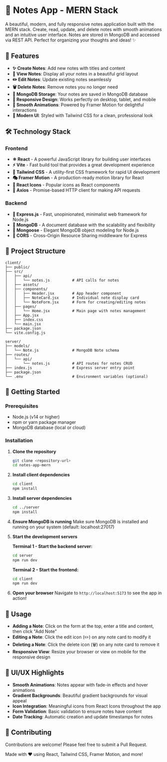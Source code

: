 # 📝 Notes App - MERN Stack

A beautiful, modern, and fully responsive notes application built with the MERN stack. Create, read, update, and delete notes with smooth animations and an intuitive user interface. Notes are stored in MongoDB and accessed via REST API. Perfect for organizing your thoughts and ideas! ✨

## 🌟 Features

- **✨ Create Notes**: Add new notes with titles and content
- **📖 View Notes**: Display all your notes in a beautiful grid layout
- **✏️ Edit Notes**: Update existing notes seamlessly
- **🗑️ Delete Notes**: Remove notes you no longer need
- **💾 MongoDB Storage**: Your notes are saved in MongoDB database
- **📱 Responsive Design**: Works perfectly on desktop, tablet, and mobile
- **🎨 Smooth Animations**: Powered by Framer Motion for delightful interactions
- **🌈 Modern UI**: Styled with Tailwind CSS for a clean, professional look

## 🛠️ Technology Stack

### Frontend
- **⚛️ React** - A powerful JavaScript library for building user interfaces
- **⚡ Vite** - Fast build tool that provides a great development experience
- **🎨 Tailwind CSS** - A utility-first CSS framework for rapid UI development
- **🎭 Framer Motion** - A production-ready motion library for React
- **🎯 React Icons** - Popular icons as React components
- **📡 Axios** - Promise-based HTTP client for making API requests

### Backend
- **🚀 Express.js** - Fast, unopinionated, minimalist web framework for Node.js
- **🍃 MongoDB** - A document database with the scalability and flexibility
- **🔄 Mongoose** - Elegant MongoDB object modeling for Node.js
- **🔄 CORS** - Cross-Origin Resource Sharing middleware for Express

## 📁 Project Structure

```
client/
├── public/
├── src/
│   ├── api/
│   │   └── notes.js          # API calls for notes
│   ├── assets/
│   ├── components/
│   │   ├── Header.jsx        # App header component
│   │   ├── NoteCard.jsx      # Individual note display card
│   │   └── NoteForm.jsx      # Form for creating/editing notes
│   ├── pages/
│   │   └── Home.jsx          # Main page with notes management
│   ├── App.jsx
│   ├── index.css
│   └── main.jsx
├── package.json
└── vite.config.js

server/
├── models/
│   └── Note.js               # MongoDB Note schema
├── routes/
│   └── api/
│       └── notes.js          # API routes for notes CRUD
├── index.js                  # Express server entry point
├── package.json
└── .env                      # Environment variables (optional)
```

## 🚀 Getting Started

### Prerequisites
- Node.js (v14 or higher)
- npm or yarn package manager
- MongoDB database (local or cloud)

### Installation

1. **Clone the repository**
   ```bash
   git clone <repository-url>
   cd notes-app-mern
   ```

2. **Install client dependencies**
   ```bash
   cd client
   npm install
   ```

3. **Install server dependencies**
   ```bash
   cd ../server
   npm install
   ```

4. **Ensure MongoDB is running**
   Make sure MongoDB is installed and running on your system (default: localhost:27017)

5. **Start the development servers**

   **Terminal 1 - Start the backend server:**
   ```bash
   cd server
   npm run dev
   ```

   **Terminal 2 - Start the frontend:**
   ```bash
   cd client
   npm run dev
   ```

6. **Open your browser**
   Navigate to `http://localhost:5173` to see the app in action!

## 🎯 Usage

- **Adding a Note**: Click on the form at the top, enter a title and content, then click "Add Note"
- **Editing a Note**: Click the edit icon (✏️) on any note card to modify it
- **Deleting a Note**: Click the delete icon (🗑️) on any note card to remove it
- **Responsive View**: Resize your browser or view on mobile for the responsive design

## 🎨 UI/UX Highlights

- **Smooth Animations**: Notes appear with fade-in effects and hover animations
- **Gradient Backgrounds**: Beautiful gradient backgrounds for visual appeal
- **Icon Integration**: Meaningful icons from React Icons throughout the app
- **Form Validation**: Basic validation to ensure notes have content
- **Date Tracking**: Automatic creation and update timestamps for notes

## 🤝 Contributing

Contributions are welcome! Please feel free to submit a Pull Request.


Made with ❤️ using React, Tailwind CSS, Framer Motion, and more!
